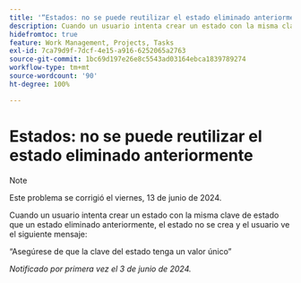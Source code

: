 ```yaml
---
title: '“Estados: no se puede reutilizar el estado eliminado anteriormente”'
description: Cuando un usuario intenta crear un estado con la misma clave de estado que un estado eliminado anteriormente, el estado no se crea y el usuario ve un mensaje.
hidefromtoc: true
feature: Work Management, Projects, Tasks
exl-id: 7ca79d9f-7dcf-4e15-a916-6252065a2763
source-git-commit: 1bc69d197e26e8c5543ad03164ebca1839789274
workflow-type: tm+mt
source-wordcount: '90'
ht-degree: 100%

---
```


# Estados: no se puede reutilizar el estado eliminado anteriormente

>[!NOTE]
>
>Este problema se corrigió el viernes, 13 de junio de 2024.

Cuando un usuario intenta crear un estado con la misma clave de estado que un estado eliminado anteriormente, el estado no se crea y el usuario ve el siguiente mensaje:

“Asegúrese de que la clave del estado tenga un valor único”

_Notificado por primera vez el 3 de junio de 2024._
